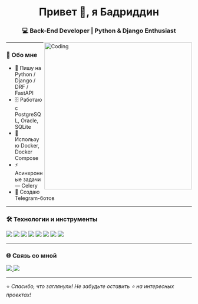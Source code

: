 <h1 align="center">Привет 👋, я Бадриддин</h1>
<h3 align="center">💻 Back-End Developer | Python & Django Enthusiast</h3>

<img align="right" alt="Coding" width="400" src="https://media.giphy.com/media/qgQUggAC3Pfv687qPC/giphy.gif">

---

### 🚀 Обо мне  
- 🐍 Пишу на Python / Django / DRF / FastAPI  
- 🗄 Работаю с PostgreSQL, Oracle, SQLite  
- 🐳 Использую Docker, Docker Compose  
- ⚡ Асинхронные задачи — Celery  
- 🤖 Создаю Telegram-ботов  

---

### 🛠 Технологии и инструменты  
<p align="left">
  <img src="https://img.shields.io/badge/Python-3776AB?style=for-the-badge&logo=python&logoColor=white"/>
  <img src="https://img.shields.io/badge/Django-092E20?style=for-the-badge&logo=django&logoColor=white"/>
  <img src="https://img.shields.io/badge/DRF-red?style=for-the-badge&logo=django&logoColor=white"/>
  <img src="https://img.shields.io/badge/FastAPI-009688?style=for-the-badge&logo=fastapi&logoColor=white"/>
  <img src="https://img.shields.io/badge/PostgreSQL-316192?style=for-the-badge&logo=postgresql&logoColor=white"/>
  <img src="https://img.shields.io/badge/Oracle-F80000?style=for-the-badge&logo=oracle&logoColor=white"/>
  <img src="https://img.shields.io/badge/Docker-2496ED?style=for-the-badge&logo=docker&logoColor=white"/>
  <img src="https://img.shields.io/badge/Linux-FCC624?style=for-the-badge&logo=linux&logoColor=black"/>
</p>

<!--
---

### 📊 GitHub Статистика  
<p align="center">
  <img src="https://github-readme-stats.vercel.app/api?username=badri70&show_icons=true&theme=tokyonight" alt="stats" />
  <img src="https://github-readme-stats.vercel.app/api/top-langs/?username=badri70&layout=compact&theme=tokyonight" alt="langs" />
</p>

-->
---

### 🌐 Связь со мной  
<p align="left">
  <a href="https://www.linkedin.com/in/badriddin-nazhmudinov-285720270/" target="_blank">
    <img src="https://img.shields.io/badge/LinkedIn-0077B5?style=for-the-badge&logo=linkedin&logoColor=white"/>
  </a>
  <a href="https://t.me/nb_bits" target="_blank">
    <img src="https://img.shields.io/badge/Telegram-2CA5E0?style=for-the-badge&logo=telegram&logoColor=white"/>
  </a>
</p>

---

⭐️ *Спасибо, что заглянули! Не забудьте оставить ⭐️ на интересных проектах!*
